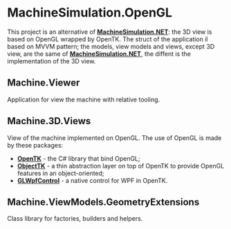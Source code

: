 # MachineSimulation.OpenGL
This project is an alternative of [**MachineSimulation.NET**](https://github.com/federicocoppa75/MachineSimulation.NET): the 3D view is based on OpenGL wrapped by OpenTK.
The struct of the application il based on MVVM pattern; the models, view models and views, except 3D view, are the same of [**MachineSimulation.NET**](https://github.com/federicocoppa75/MachineSimulation.NET), the diffent is the implementation of the 3D view.

## Machine.Viewer
Application for view the machine with relative tooling.

## Machine.3D.Views
View of the machine implemented on OpenGL. The use of OpenGL is made by these packages:
* [**OpenTK**](https://github.com/opentk/opentk) - the C# library that bind OpenGL;
* [**ObjectTK**](https://github.com/opentk/ObjectTK) - a thin abstraction layer on top of OpenTK to provide OpenGL features in an object-oriented;
* [**GLWpfControl**](https://github.com/opentk/GLWpfControl) - a native control for WPF in OpenTK.

## Machine.ViewModels.GeometryExtensions
Class library for factories, builders and helpers.